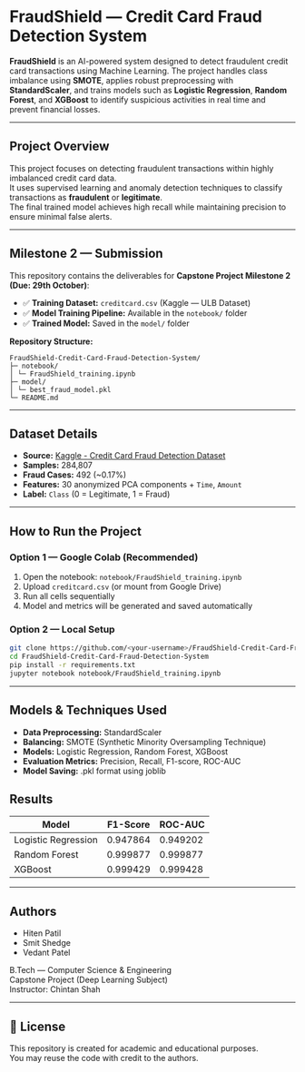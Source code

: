 # FraudShield — Credit Card Fraud Detection System

**FraudShield** is an AI-powered system designed to detect fraudulent credit card transactions using Machine Learning. The project handles class imbalance using **SMOTE**, applies robust preprocessing with **StandardScaler**, and trains models such as **Logistic Regression**, **Random Forest**, and **XGBoost** to identify suspicious activities in real time and prevent financial losses.

---

## Project Overview
This project focuses on detecting fraudulent transactions within highly imbalanced credit card data.  
It uses supervised learning and anomaly detection techniques to classify transactions as **fraudulent** or **legitimate**.  
The final trained model achieves high recall while maintaining precision to ensure minimal false alerts.

---

## Milestone 2 — Submission
This repository contains the deliverables for **Capstone Project Milestone 2 (Due: 29th October)**:

- ✅ **Training Dataset:** `creditcard.csv` (Kaggle — ULB Dataset)
- ✅ **Model Training Pipeline:** Available in the `notebook/` folder  
- ✅ **Trained Model:** Saved in the `model/` folder  

**Repository Structure:**

```
FraudShield-Credit-Card-Fraud-Detection-System/
├─ notebook/
│ └─ FraudShield_training.ipynb
├─ model/
│ └─ best_fraud_model.pkl
└─ README.md
```

---

## Dataset Details
- **Source:** [Kaggle - Credit Card Fraud Detection Dataset](https://www.kaggle.com/datasets/mlg-ulb/creditcardfraud)  
- **Samples:** 284,807  
- **Fraud Cases:** 492 (~0.17%)  
- **Features:** 30 anonymized PCA components + `Time`, `Amount`  
- **Label:** `Class` (0 = Legitimate, 1 = Fraud)

---

## How to Run the Project

### Option 1 — Google Colab (Recommended)
1. Open the notebook: `notebook/FraudShield_training.ipynb`
2. Upload `creditcard.csv` (or mount from Google Drive)
3. Run all cells sequentially  
4. Model and metrics will be generated and saved automatically

### Option 2 — Local Setup
```bash
git clone https://github.com/<your-username>/FraudShield-Credit-Card-Fraud-Detection-System.git
cd FraudShield-Credit-Card-Fraud-Detection-System
pip install -r requirements.txt
jupyter notebook notebook/FraudShield_training.ipynb
```

---

## Models & Techniques Used

- **Data Preprocessing:** StandardScaler
- **Balancing:** SMOTE (Synthetic Minority Oversampling Technique)
- **Models:** Logistic Regression, Random Forest, XGBoost
- **Evaluation Metrics:** Precision, Recall, F1-score, ROC-AUC
- **Model Saving:** .pkl format using joblib

## Results

| Model             | F1-Score | ROC-AUC |
|-------------------|----------|---------|
| Logistic Regression | 0.947864    | 0.949202   |
| Random Forest     | 0.999877    | 0.999877   |
| XGBoost           | 0.999429    | 0.999428   |


---

## Authors
- Hiten Patil  
- Smit Shedge  
- Vedant Patel  

B.Tech — Computer Science & Engineering  
Capstone Project (Deep Learning Subject)  
Instructor: Chintan Shah

---

## 🪪 License
This repository is created for academic and educational purposes.  
You may reuse the code with credit to the authors.
